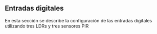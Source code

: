 ## Entradas digitales

En esta sección se describe la configuración de las entradas digitales utilizando tres LDRs y tres sensores PIR